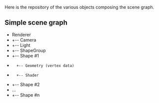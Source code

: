 Here is the repository of the various objects composing the scene graph.

Simple scene graph
--------------------

* Renderer
* +-- Camera
* +-- Light
* +-- ShapeGroup
*    +-- Shape #1
*       +-- Geometry (vertex data)
*       +-- Shader
*    +-- Shape #2
*    ...
*    +-- Shape #n
